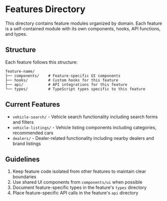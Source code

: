 # Features Directory

This directory contains feature modules organized by domain. Each feature is a self-contained module with its own components, hooks, API functions, and types.

## Structure

Each feature follows this structure:

```
feature-name/
├── components/    # Feature-specific UI components
├── hooks/         # Custom hooks for this feature
├── api/           # API integrations for this feature
└── types/         # TypeScript types specific to this feature
```

## Current Features

- `vehicle-search/` - Vehicle search functionality including search forms and filters
- `vehicle-listings/` - Vehicle listing components including categories, recommended cars
- `dealers/` - Dealer-related functionality including nearby dealers and brand listings

## Guidelines

1. Keep feature code isolated from other features to maintain clear boundaries
2. Use shared UI components from `components/ui` when possible
3. Document feature-specific types in the feature's `types` directory
4. Place feature-specific API calls in the feature's `api` directory
